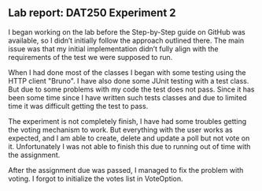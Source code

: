 ## Lab report: DAT250 Experiment 2


I began working on the lab before the Step-by-Step guide on GitHub was available, so I didn’t initially follow the approach outlined there. The main issue was that my initial implementation didn’t fully align with the requirements of the test we were supposed to run.

When I had done most of the classes I began with some testing using the HTTP client "Bruno". I have also done some JUnit testing with a test class. But due to some problems with my code the test does not pass. Since it has been some time since I have written such tests classes and due to limited time it was difficult getting the test to pass.  

The experiment is not completely finish, I have had some troubles getting the voting mechanism to work. But everything with the user works as expected, and I am able to create, delete and update a poll but not vote on it. Unfortunately I was not able to finish this due to running out of time with the assignment.   

After the assignment due was passed, I managed to fix the problem with voting. I forgot to initialize the votes list in VoteOption. 
